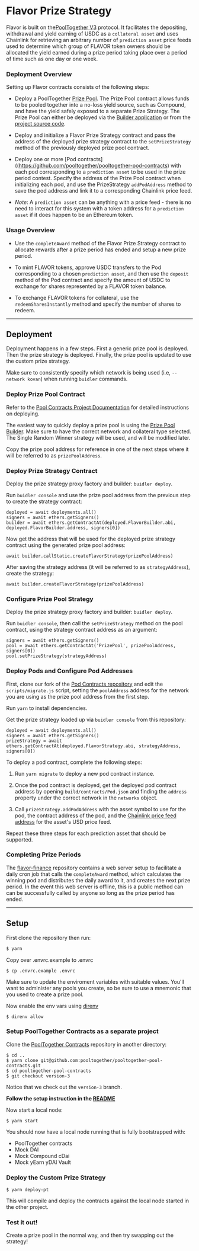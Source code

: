 # Flavor Prize Strategy

Flavor is built on the[PoolTogether V3](https://www.pooltogether.com/) protocol.  It facilitates the depositing, withdrawal and yield earning of USDC as a `collateral asset` and uses Chainlink for retrieving an arbitrary number of `prediction asset` price feeds used to determine which group of FLAVOR token owners should be allocated the yield earned during a prize period taking place over a period of time such as one day or one week.


### Deployment Overview

Setting up Flavor contracts consists of the following steps:

* Deploy a PoolTogether [Prize Pool](https://github.com/pooltogether/pooltogether-pool-contracts). The Prize Pool contract allows funds to be pooled together into a no-loss yield source, such as Compound, and have the yield safely exposed to a separate Prize Strategy.  The Prize Pool can either be deployed via the [Builder application](https://builder.pooltogether.com/) or from the [project source code](https://github.com/pooltogether/pooltogether-pool-contracts).

* Deploy and initialize a Flavor Prize Strategy contract and pass the address of the deployed prize strategy contract to the  `setPrizeStrategy` method of the previously deployed prize pool contract.

* Deploy one or more [Pod contracts]((https://github.com/pooltogether/pooltogether-pod-contracts) with each pod corresponding to a `prediction asset` to be used in the prize period contest. Specify the address of the Prize Pool contract when initializing each pod, and use the PrizeStrategy `addPodAddress`  method to save the pod address and link it to a corresponding Chainlink price feed.

* *Note*:  A `prediction asset` can be anything with a price feed - there is no need to interact for this system with a token address for a `prediction asset` if it does happen to be an Ethereum token.


### Usage Overview


* Use the `completeAward` method of the Flavor Prize Strategy contract to allocate rewards after a prize period has ended and setup a new prize period.

* To mint FLAVOR tokens, approve USDC transfers to the Pod corresponding to a chosen `prediction asset`, and then use the `deposit` method of the Pod contract and specify the amount of USDC to exchange for shares represented by a FLAVOR token balance.

* To exchange FLAVOR tokens for collateral, use the `redeemSharesInstantly` method and specify the number of shares to redeem.


-----


## Deployment

Deployment happens in a few steps. First a generic prize pool is deployed. Then the prize strategy is deployed. Finally, the prize pool is updated to use the custom prize strategy.

Make sure to consistently specify which network is being used (i.e, `--network kovan`) when running `buidler` commands.


### Deploy Prize Pool Contract

Refer to the [Pool Contracts Project Documentation](https://github.com/pooltogether/pooltogether-pool-contracts) for detailed instructions on deploying.

The easiest way to quickly deploy a prize pool is using the [Prize Pool Builder](https://builder.pooltogether.com/). Make sure to have the correct network and collateral type selected. The Single Random Winner strategy will be used, and will be modified later.

Copy the prize pool address for reference in one of the next steps where it will be referred to as `prizePoolAddress`.

### Deploy Prize Strategy Contract

Deploy the prize strategy proxy factory and builder: `buidler deploy`.

Run `buidler console` and use the prize pool address from the previous step to create the strategy contract:

```
deployed = await deployments.all()
signers = await ethers.getSigners()
builder = await ethers.getContractAt(deployed.FlavorBuilder.abi, deployed.FlavorBuilder.address, signers[0])
```

Now get the address that will be used for the deployed prize strategy contract using the generated prize pool address:

```
await builder.callStatic.createFlavorStrategy(prizePoolAddress)
```

After saving the strategy address (it will be referred to as `strategyAddress`), create the strategy:

```
await builder.createFlavorStrategy(prizePoolAddress)
```


### Configure Prize Pool Strategy


Deploy the prize strategy proxy factory and builder: `buidler deploy`.

Run `buidler console`, then call the `setPrizeStrategy` method on the pool contract, using the strategy contract address as an argument:

```
signers = await ethers.getSigners()
pool = await ethers.getContractAt('PrizePool', prizePoolAddress, signers[0])
pool.setPrizeStrategy(strategyAddress)
```


### Deploy Pods and Configure Pod Addresses

First, clone our fork of the [Pod Contracts repository](https://github.com/flavor-finance/pooltogether-pod-contracts) and edit the `scripts/migrate.js` script, setting the `poolAddress` address for the network you are using as the prize pool address from the first step.

Run `yarn` to install dependencies.

Get the prize strategy loaded up via `buidler console` from this repository:

```
deployed = await deployments.all()
signers = await ethers.getSigners()
prizeStrategy = await ethers.getContractAt(deployed.FlavorStrategy.abi, strategyAddress, signers[0])
```

To deploy a pod contract, complete the following steps:

1. Run `yarn migrate` to deploy a new pod contract instance.

2. Once the pod contract is deployed, get the deployed pod contract address by opening `build/contracts/Pod.json` and finding the `address` property under the correct network in the `networks` object.

3. Call `prizeStrategy.addPodAddress` with the asset symbol to use for the pod, the contract address of the pod, and the [Chainlink price feed address](https://docs.chain.link/docs/reference-contracts) for the asset's USD price feed.

Repeat these three steps for each prediction asset that should be supported.

### Completing Prize Periods

The [flavor-finance](https://github.com/flavor-finance/flavor-finance) repository contains a web server setup to facilitate a daily cron job that calls the `completeAward` method, which calculates the winning pod and distributes the daily award to it, and creates the next prize period. In the event this web server is offline, this is a public method can can be successfully called by anyone so long as the prize period has ended.


---

## Setup

First clone the repository then run:

```bash
$ yarn
```

Copy over .envrc.example to .envrc

```
$ cp .envrc.example .envrc
```

Make sure to update the enviroment variables with suitable values.  You'll want to administer any pools you create, so be sure to use a mnemonic that you used to create a prize pool.

Now enable the env vars using [direnv](https://direnv.net/docs/installation.html)

```
$ direnv allow
```

### Setup PoolTogether Contracts as a separate project

Clone the [PoolTogether Contracts](https://github.com/pooltogether/pooltogether-pool-contracts/tree/version-3) repository in another directory:

```
$ cd ..
$ yarn clone git@github.com:pooltogether/pooltogether-pool-contracts.git
$ cd pooltogether-pool-contracts
$ git checkout version-3
```

Notice that we check out the `version-3` branch.

**Follow the setup instruction in the [README](https://github.com/pooltogether/pooltogether-pool-contracts/tree/version-3)**

Now start a local node:

```
$ yarn start
```

You should now have a local node running that is fully bootstrapped with:

- PoolTogether contracts
- Mock DAI
- Mock Compound cDai
- Mock yEarn yDAI Vault

### Deploy the Custom Prize Strategy

```
$ yarn deploy-pt
```

This will compile and deploy the contracts against the local node started in the other project.

### Test it out!

Create a prize pool in the normal way, and then try swapping out the strategy!
